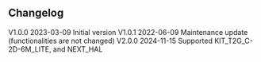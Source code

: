 ## Changelog  
V1.0.0 2023-03-09 Initial version
V1.0.1 2022-06-09 Maintenance update (functionalities are not changed)
V2.0.0 2024-11-15 Supported KIT_T2G_C-2D-6M_LITE, and NEXT_HAL
